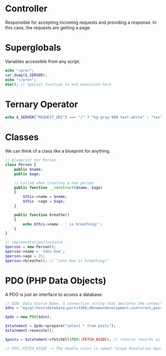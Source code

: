 # Controller

Responsible for accepting incoming requests and providing a response. In this case, the requests are getting a page.

# Superglobals

Variables accessible from any script.

```php
echo "<pre>";
var_dump($_SERVER);
echo "</pre>";
die(); // Special function to end execution here
```

# Ternary Operator

```php
echo $_SERVER["REQUEST_URI"] === "/" ? "bg-gray-900 text-white" : "text-gray-300";
```

# Classes

We can think of a class like a blueprint for anything.

```php
// blueprint for Person
class Person {
    public $name;
    public $age;

    // Called when creating a new person
    public function __construct($name, $age)
    {
        $this->name = $name;
        $this ->age = $age;
    }

    public function breathe() 
    {
        echo $this->name . ' is breathing!';
    }
}

// implementation/instance
$person = new Person();
$person->name = 'John Doe';
$person->age = 25;
$person->breathe(); // "John Doe is breathing!"
```

# PDO (PHP Data Objects)

A PDO is just an interface to access a database. 

```php
// DSN: Data Source Name, a connection string that declares the connection to a database.
$dns = "mysql:host=database;port=3306;dbname=development;user=root;password=123456;charset=utf8mb4";

$pdo = new PDO($dsn);

$statement = $pdo->prepare("select * from posts");
$statement->execute();

$posts = $statement->fetchAll(PDO::FETCH_ASSOC); // returns records as an associative array

// PDO::FETCH_ASSOC -> The double colon is named "Scope Resolution Operator" and gives access to a "static" or "constant" declared on the class.
```